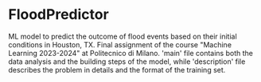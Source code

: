 # FloodPredictor
ML model to predict the outcome of flood events based on their initial conditions in Houston, TX. Final assignment of the course "Machine Learning 2023-2024" at Politecnico di Milano.
'main' file contains both the data analysis and the building steps of the model, while 'description' file describes the problem in details and the format of the training set.
